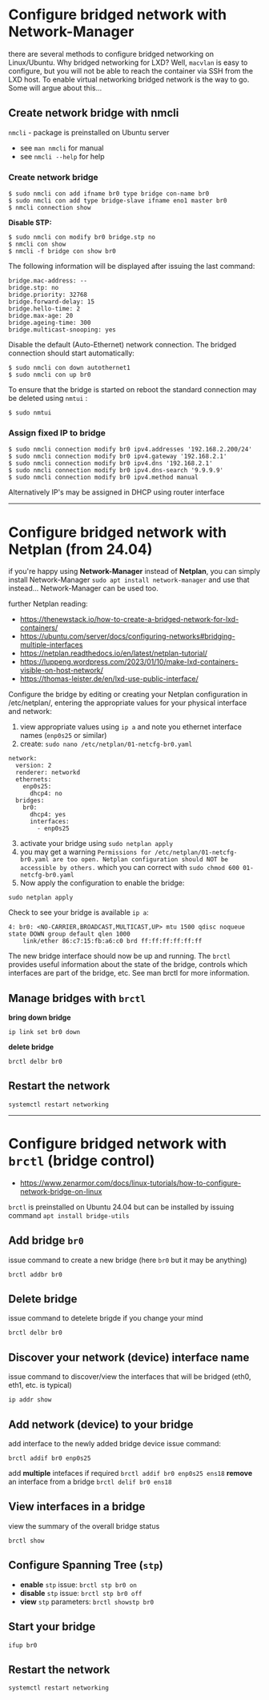 # Configure bridged network with Network-Manager

there are several methods to configure bridged networking on Linux/Ubuntu. Why bridged networking for LXD? Well, `macvlan` is easy to configure, but you will not be able to reach the container via SSH from the LXD host. To enable virtual networking bridged network is the way to go. Some will argue about this... 

## Create network bridge with nmcli
`nmcli` - package is preinstalled on Ubuntu server

* see `man nmcli` for manual
* see `nmcli --help` for help

### Create network bridge

```
$ sudo nmcli con add ifname br0 type bridge con-name br0 
$ sudo nmcli con add type bridge-slave ifname eno1 master br0 
$ nmcli connection show
```

**Disable STP:**

```
$ sudo nmcli con modify br0 bridge.stp no 
$ nmcli con show 
$ nmcli -f bridge con show br0
```

The following information will be displayed after issuing the last command:

```
bridge.mac-address: -- 
bridge.stp: no 
bridge.priority: 32768 
bridge.forward-delay: 15 
bridge.hello-time: 2 
bridge.max-age: 20 
bridge.ageing-time: 300 
bridge.multicast-snooping: yes
```

Disable the default (Auto-Ethernet) network connection. The bridged connection should start automatically:

```
$ sudo nmcli con down autothernet1
$ sudo nmcli con up br0
```

To ensure that the bridge is started on reboot the standard connection may be deleted using `nmtui` :

`$ sudo nmtui`

### Assign fixed IP to bridge

```
$ sudo nmcli connection modify br0 ipv4.addresses '192.168.2.200/24'
$ sudo nmcli connection modify br0 ipv4.gateway '192.168.2.1'
$ sudo nmcli connection modify br0 ipv4.dns '192.168.2.1'
$ sudo nmcli connection modify br0 ipv4.dns-search '9.9.9.9'
$ sudo nmcli connection modify br0 ipv4.method manual
```

Alternatively IP's may be assigned in DHCP using router interface

----

# Configure bridged network with Netplan (from 24.04)

if you're happy using **Network-Manager** instead of **Netplan**, you can simply install Network-Manager `sudo apt install network-manager` and use that instead... Network-Manager can be used too.

further Netplan reading:
* https://thenewstack.io/how-to-create-a-bridged-network-for-lxd-containers/
* https://ubuntu.com/server/docs/configuring-networks#bridging-multiple-interfaces
* https://netplan.readthedocs.io/en/latest/netplan-tutorial/
* https://luppeng.wordpress.com/2023/01/10/make-lxd-containers-visible-on-host-network/
* https://thomas-leister.de/en/lxd-use-public-interface/

Configure the bridge by editing or creating your Netplan configuration in /etc/netplan/, entering the appropriate values for your physical interface and network:

1. view appropriate values using `ip a` and note you ethernet interface names (`enp0s25` or similar)
2. create: `sudo nano /etc/netplan/01-netcfg-br0.yaml`

```
network:
  version: 2
  renderer: networkd
  ethernets:
    enp0s25:
      dhcp4: no
  bridges:
    br0:
      dhcp4: yes
      interfaces:
        - enp0s25
```

3. activate your bridge using `sudo netplan apply`
4. you may get a warning `Permissions for /etc/netplan/01-netcfg-br0.yaml are too open. Netplan configuration should NOT be accessible by others.` which you can correct with `sudo chmod 600 01-netcfg-br0.yaml`
5. Now apply the configuration to enable the bridge:
```
sudo netplan apply
```

Check to see your bridge is available `ip a`:
```
4: br0: <NO-CARRIER,BROADCAST,MULTICAST,UP> mtu 1500 qdisc noqueue state DOWN group default qlen 1000
    link/ether 86:c7:15:fb:a6:c0 brd ff:ff:ff:ff:ff:ff

```
The new bridge interface should now be up and running. The `brctl` provides useful information about the state of the bridge, controls which interfaces are part of the bridge, etc. See man brctl for more information.

## Manage bridges with `brctl`

**bring down bridge**
```
ip link set br0 down
```
**delete bridge**
```
brctl delbr br0
```

## Restart the network

```
systemctl restart networking
```
----

# Configure bridged network with `brctl` (bridge control)

* https://www.zenarmor.com/docs/linux-tutorials/how-to-configure-network-bridge-on-linux

`brctl` is preinstalled on Ubuntu 24.04 but can be installed by issuing command  `apt install bridge-utils`

## Add bridge `br0`

issue command to create a new bridge <name> (here `br0` but it may be anything)
```
brctl addbr br0
```

## Delete bridge 

issue command to detelete brigde if you change your mind
```
brctl delbr br0
```

## Discover your network (device) interface name 

issue command to discover/view the interfaces that will be bridged (eth0, eth1, etc. is typical)
```
ip addr show
``` 

## Add network (device) to your bridge

add interface to the newly added bridge device issue command:
```
brctl addif br0 enp0s25
```

add **multiple** intefaces if required `brctl addif br0 enp0s25 ens18`
**remove** an interface from a bridge `brctl delif br0 ens18`

## View interfaces in a bridge

view the summary of the overall bridge status

```
brctl show
```

## Configure Spanning Tree (`stp`)

* **enable** `stp` issue: `brctl stp br0 on`
* **disable** `stp` issue: `brctl stp br0 off`
* **view** `stp` parameters: `brctl showstp br0`

## Start your bridge

```
ifup br0  
```

## Restart the network

```
systemctl restart networking
```
